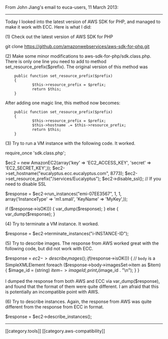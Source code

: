 From John Jiang's email to euca-users, 11 March 2013:

*****

Today I looked into the latest version of AWS SDK for PHP, and managed to make it work with ECC. Here is what I did:

(1) Check out the latest version  of AWS SDK for PHP

git clone https://github.com/amazonwebservices/aws-sdk-for-php.git

(2) Make some minor modifications to aws-sdk-for-php/sdk.class.php. There is only one line you need to add to method set_resource_prefix($prefix). The original version of this method was

        public function set_resource_prefix($prefix)
        {
                $this->resource_prefix = $prefix;
                return $this;
        }

After adding one magic line, this method now becomes:

        public function set_resource_prefix($prefix)
        {
                $this->resource_prefix = $prefix;
                $this->hostname .= $this->resource_prefix;
                return $this;
        }

(3) Try to run a VM instance with the following code. It worked.

require_once 'sdk.class.php';

$ec2 = new AmazonEC2(array('key' => 'EC2_ACCESS_KEY', 'secret' => 'EC2_SECRET_KEY',));
$ec2->set_hostname("eucalyptus.ecc.eucalyptus.com", 8773);
$ec2->set_resource_prefix("/services/Eucalyptus");
$ec2->disable_ssl(); // If you need to disable SSL

$response = $ec2->run_instances("emi-07EE3567", 1, 1, array('InstanceType' => 'm1.small', 'KeyName' => 'MyKey',));

if ($response->isOK()) {
    var_dump($response);
} else {
    var_dump($response);
}

(4) Try to terminate a VM instance. It worked.

$response = $ec2->terminate_instances("i-INSTANCE-ID");

(5) Try to describe images. The response from AWS worked great with the following code, but did not work with ECC.

$response = $ec2->describe_images();
if ($response->isOK()) {
    // `body` is a SimpleXMLElement
    foreach ($response->body->imagesSet->item as $item) {
        $image_id = (string) $item->imageId;
        print_r($image_id . "\n");
    }
}

I dumped the response from both AWS and ECC via var_dump($response), and found that the format of them were quite different. I am afraid that this is potentially an incompatible point with AWS.

(6) Try to describe instances. Again, the response from AWS was quite different from the response from ECC in format.

$response = $ec2->describe_instances();

*****

[[category.tools]]
[[category.aws-compatibility]]